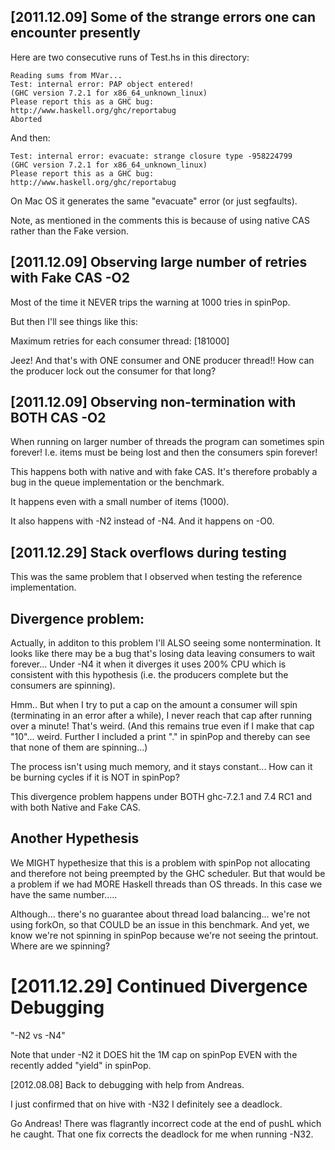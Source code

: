 
[2011.12.09] Some of the strange errors one can encounter presently
-------------------------------------------------------------------

Here are two consecutive runs of Test.hs in this directory:

    Reading sums from MVar...
    Test: internal error: PAP object entered!
	(GHC version 7.2.1 for x86_64_unknown_linux)
	Please report this as a GHC bug:  http://www.haskell.org/ghc/reportabug
    Aborted

And then:

    Test: internal error: evacuate: strange closure type -958224799
	(GHC version 7.2.1 for x86_64_unknown_linux)
	Please report this as a GHC bug:  http://www.haskell.org/ghc/reportabug

On Mac OS it generates the same "evacuate" error (or just segfaults).

Note, as mentioned in the comments this is because of using native CAS
rather than the Fake version.


[2011.12.09] Observing large number of retries with Fake CAS -O2
----------------------------------------------------------------

Most of the time it NEVER trips the warning at 1000 tries in spinPop. 

But then I'll see things like this:

   Maximum retries for each consumer thread: [181000]

Jeez!  And that's with ONE consumer and ONE producer thread!!  How can
the producer lock out the consumer for that long?


[2011.12.09] Observing non-termination with BOTH CAS -O2
----------------------------------------------------------

When running on larger number of threads the program can sometimes
spin forever!  I.e. items must be being lost and then the consumers
spin forever!

This happens both with native and with fake CAS.  It's therefore
probably a bug in the queue implementation or the benchmark.

It happens even with a small number of items (1000).

It also happens with -N2 instead of -N4.  And it happens on -O0.


[2011.12.29] Stack overflows during testing
-------------------------------------------

This was the same problem that I observed when testing the reference
implementation.

   Divergence problem:
   -------------------

Actually, in additon to this problem I'll ALSO seeing some
nontermination.  It looks like there may be a bug that's losing data
leaving consumers to wait forever...  Under -N4 it when it diverges it
uses 200% CPU which is consistent with this hypothesis (i.e. the
producers complete but the consumers are spinning).

Hmm.. But when I try to put a cap on the amount a consumer will spin
(terminating in an error after a while), I never reach that cap after
running over a minute!  That's weird.  (And this remains true even if
I make that cap "10"... weird.  Further I included a print "." in
spinPop and thereby can see that none of them are spinning...)

The process isn't using much memory, and it stays constant... How can
it be burning cycles if it is NOT in spinPop?  

This divergence problem happens under BOTH ghc-7.2.1 and 7.4 RC1 and
with both Native and Fake CAS.

   Another Hypethesis
   ------------------

We MIGHT hypethesize that this is a problem with spinPop not
allocating and therefore not being preempted by the GHC scheduler.
But that would be a problem if we had MORE Haskell threads than OS
threads.  In this case we have the same number.....

Although... there's no guarantee about thread load balancing... we're
not using forkOn, so that COULD be an issue in this benchmark.  And
yet, we know we're not spinning in spinPop because we're not seeing
the printout.  Where are we spinning?


[2011.12.29] Continued Divergence Debugging
===========================================

 "-N2 vs -N4"

Note that under -N2 it DOES hit the 1M cap on spinPop EVEN with the
recently added "yield" in spinPop.


[2012.08.08] Back to debugging with help from Andreas.

I just confirmed that on hive with -N32 I definitely see a deadlock.

Go Andreas!  There was flagrantly incorrect code at the end of pushL
which he caught.  That one fix corrects the deadlock for me when
running -N32.
